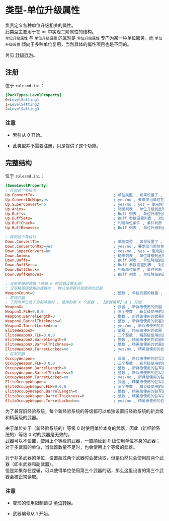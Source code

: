 # 类型-单位升级属性

负责定义各种单位升级相关的属性。  
此类型主要用于在 ini 中实现二阶属性的结构。  
`单位升级属性` 与 `单位升级设置` 的区别是 `单位升级属性` 专门为某一种单位服务，而 `单位升级设置` 倾向于多种单位复用，当然具体的属性项目也是不同的。

另见 [升级行为](/经验值与升级与军衔图像/属性-单位.md#升级行为)。



## 注册

位于 `rulesmd.ini`：

```ini
[PackTypes.LevelProperty]
0=LevelSetting1
1=LevelSetting2
2=LevelSetting3
```

### 注意

* 索引从 0 开始。

* 此类型并不需要注册，只是提供了这个功能。



## 完整结构

位于 `rulesmd.ini`：

```ini
[SomeLevelProperty]
; 升到这个等级时
Up.ConvertTo=                                   ; 单位类型 , 如果设置了 , 则单位升级到此等级时会变形 , 默认值是 空
Up.ConvertOnMap=yes                             ; yes/no , 要求仅当单位在地图上时才能进行变形 , 默认值是 yes
Up.SuperConvert=no                              ; yes/no , yes = 使用完全变形 , no = 使用非完全变形 , 默认值是 no
Up.Anims=                                       ; 动画列表 , 单位升级到此等级时会播放这些动画 , 默认值是 空
Up.Buffs=                                       ; Buff 列表 , 单位升级到此等级时会挂载这些 Buff , 默认值是 空
Up.BuffSets=                                    ; Buff 参数设置列表 , 对应的 Buff 在挂载时会合并此设置 , 不设置则使用 Buff 的默认值
Up.BuffCheck=                                   ; 判断单位条件 , 条件判断 , 需要满足所有的条件 , 单位自己判自己
Up.BuffRemoves=                                 ; Buff 列表 , 单位升级到此等级时会移除这些 Buff , 默认值是 空

; 降到这个等级时
Down.ConvertTo=                                 ; 单位类型 , 如果设置了 , 则单位降级到此等级时会变形 , 默认值是 空
Down.ConvertOnMap=yes                           ; yes/no , 要求仅当单位在地图上时才能进行变形 , 默认值是 yes
Down.SuperConvert=no                            ; yes/no , yes = 使用完全变形 , no = 使用非完全变形 , 默认值是 no
Down.Anims=                                     ; 动画列表 , 单位降级到此等级时会播放这些动画 , 默认值是 空
Down.Buffs=                                     ; Buff 列表 , 单位降级到此等级时会挂载这些 Buff , 默认值是 空
Down.BuffSets=                                  ; Buff 参数设置列表 , 对应的 Buff 在挂载时会合并此设置 , 不设置则使用 Buff 的默认值
Down.BuffCheck=                                 ; 判断单位条件 , 条件判断 , 需要满足所有的条件 , 单位自己判自己
Down.BuffRemoves=                               ; Buff 列表 , 单位降级到此等级时会移除这些 Buff , 默认值是 空

; 当前等级的武器 (等级 0 的武器设置无效)
; 没写精英级使用的武器时 , 默认使用新兵级使用的武器
WeaponCount=0                                   ; 整数 , 单位武器的数量 , 小于 0 按 0 算 , 默认值是 0
; 常规武器
; 下列为单位处于当前等级时 , 使用的第 X 个武器 , 【武器编号】从 1 开始
WeaponX=                                        ; 武器 , 新兵级使用的武器 , 默认值是 空
WeaponX.FLH=0,0,0                               ; 三个整数 , 新兵级使用的武器的开火坐标 , 默认值是 0,0,0
WeaponX.BarrelLength=0                          ; 整数 , 新兵级使用的武器的炮管长度 , 默认值是 0
WeaponX.BarrelThickness=0                       ; 整数 , 新兵级使用的武器的炮管厚度 , 默认值是 0
WeaponX.TurretLocked=no                         ; yes/no , 新兵级使用的武器的炮塔锁定标识 , 默认值是 no
EliteWeaponX=                                   ; 武器 , 精英级使用的武器 , 默认值是 空
EliteWeaponX.FLH=0,0,0                          ; 三个整数 , 精英级使用的武器的开火坐标 , 默认值是 0,0,0
EliteWeaponX.BarrelLength=0                     ; 整数 , 精英级使用的武器的炮管长度 , 默认值是 0
EliteWeaponX.BarrelThickness=0                  ; 整数 , 精英级使用的武器的炮管厚度 , 默认值是 0
EliteWeaponX.TurretLocked=no                    ; yes/no , 精英级使用的武器的炮塔锁定标识 , 默认值是 no
; 驻军武器
OccupyWeapon=                                   ; 武器 , 新兵级使用的驻军武器 , 默认值是 空
OccupyWeapon.FLH=0,0,0                          ; 三个整数 , 新兵级使用的驻军武器的开火坐标 , 默认值是 0,0,0
OccupyWeapon.BarrelLength=0                     ; 整数 , 新兵级使用的驻军武器的炮管长度 , 默认值是 0
OccupyWeapon.BarrelThickness=0                  ; 整数 , 新兵级使用的驻军武器的炮管厚度 , 默认值是 0
OccupyWeapon.TurretLocked=no                    ; yes/no , 新兵级使用的驻军武器的炮塔锁定标识 , 默认值是 no
EliteOccupyWeapon=                              ; 武器 , 精英级使用的驻军武器 , 默认值是 空
EliteOccupyWeapon.FLH=0,0,0                     ; 三个整数 , 精英级使用的驻军武器的开火坐标 , 默认值是 0,0,0
EliteOccupyWeapon.BarrelLength=0                ; 整数 , 精英级使用的驻军武器的炮管长度 , 默认值是 0
EliteOccupyWeapon.BarrelThickness=0             ; 整数 , 精英级使用的驻军武器的炮管厚度 , 默认值是 0
EliteOccupyWeapon.TurretLocked=no               ; yes/no , 精英级使用的驻军武器的炮塔锁定标识 , 默认值是 no
```

为了兼容旧经验系统，每个新经验系统的等级都可以单独设置旧经验系统的新兵级和精英级的武器。

由于单位处于（新经验系统的）等级 0 时使用单位本身的武器，因此（新经验系统的）等级 0 时的武器是无效的。  
武器可以不设置，使用上个等级的武器，一直顺延到 0 级使用单位本身的武器；对于多武器的单位，当武器数量不足时，也会使用上个等级的武器。

对于非多武器的单位，设置超过两个武器时会被读取，但是仍然只会使用前两个武器（即主武器和副武器）。  
但是如果存在逻辑，可以使得单位使用第三个武器的话，那么这里设置的第三个武器会被正常读取。

### 注意

* 变形的使用限制请见 [单位转换](/功能扩展-弹头.md#弹头---单位转换)。

* 武器编号从 1 开始。